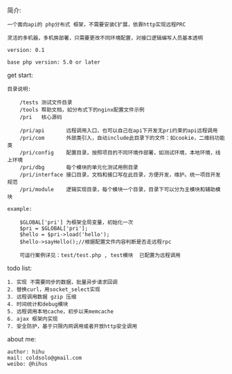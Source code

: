简介:
	
	一个面向api的 php分布式 框架，不需要安装C扩展，依靠http实现远程PRC

	灵活的多机器，多机房部署，只需要更改不同环境配置，对接口逻辑编写人员基本透明

	version: 0.1

	base php version: 5.0 or later

get start: 
	
	目录说明:
	
		/tests 测试文件目录
		/tools 帮助文档，如分布式下的nginx配置文件示例
		/pri   核心源码

		/pri/api       远程调用入口，也可以自己在api下开发无pri约束的api远程调用
		/pri/com       外部类引入，自动include此目录下的文件：如cookie，二维码功能类
		/pri/config    配置目录，按照项目的不同环境作部署，如测试环境，本地环境，线上环境
		/pri/dbg       每个模块的单元化测试用例目录
		/pri/interface 接口目录，文档和接口写在此目录，方便开发，维护。统一项目开发规范
		/pri/module    逻辑实现目录，每个模块一个目录，目录下可以分为主模块和辅助模块

	example:

		$GLOBAL['pri'] 为框架全局变量，初始化一次
		$pri = $GLOBAL['pri'];
		$hello = $pri->load('hello');
		$hello->sayHello();//根据配置文件内容判断是否走远程rpc

		可运行案例详见：test/test.php , test模块	已配置为远程调用

todo list:
	
	1. 实现 不需要同步的数据，批量异步请求回调
	2. 替换curl，用socket_select实现
	3. 远程调用数据 gzip 压缩
	4. 时间统计和debug模块
	5. 远程调用本地cache，初步以来memcache
	6. ajax 框架内实现
	7. 安全防护，基于只限内网调用或者开放http安全调用

about me:

	author: hihu
	mail: coldsolo@gmail.com 
	weibo: @hihus
